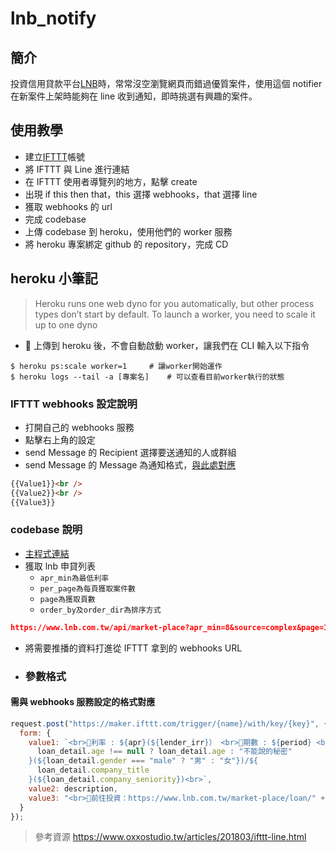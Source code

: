 # lnb_notify

## 簡介

投資信用貸款平台[LNB](https://lnb.com.tw "LNB")時，常常沒空瀏覽網頁而錯過優質案件，使用這個 notifier 在新案件上架時能夠在 line 收到通知，即時挑選有興趣的案件。

## 使用教學

- 建立[IFTTT](https://ifttt.com/ "IFTTT")帳號
- 將 IFTTT 與 Line 進行連結
- 在 IFTTT 使用者導覽列的地方，點擊 create
- 出現 if this then that，this 選擇 webhooks，that 選擇 line
- 獲取 webhooks 的 url
- 完成 codebase
- 上傳 codebase 到 heroku，使用他們的 worker 服務
- 將 heroku 專案綁定 github 的 repository，完成 CD

## heroku 小筆記

> Heroku runs one web dyno for you automatically, but other process types don’t start by default. To launch a worker, you need to scale it up to one dyno

-  上傳到 heroku 後，不會自動啟動 worker，讓我們在 CLI 輸入以下指令

```
$ heroku ps:scale worker=1     # 讓worker開始運作
$ heroku logs --tail -a [專案名]    # 可以查看目前worker執行的狀態
```

### IFTTT webhooks 設定說明

- 打開自己的 webhooks 服務
- 點擊右上角的設定
- send Message 的 Recipient 選擇要送通知的人或群組
- send Message 的 Message 為通知格式，[與此處對應](#參數格式)

```html
{{Value1}}<br />
{{Value2}}<br />
{{Value3}}
```

### codebase 說明

- [主程式連結](./index.js)
- 獲取 lnb 申貸列表
  - `apr_min為最低利率`
  - `per_page為每頁獲取案件數`
  - `page為獲取頁數`
  - `order_by及order_dir為排序方式`

```json
https://www.lnb.com.tw/api/market-place?apr_min=8&source=complex&page=1&per_page=50&order_by=back_before&order_dir=desc&sendback=4
```

- 將需要推播的資料打進從 IFTTT 拿到的 webhooks URL

- ### 參數格式

#### 需與 webhooks 服務設定的格式對應

```js
request.post("https://maker.ifttt.com/trigger/{name}/with/key/{key}", {
  form: {
    value1: `<br>🔔利率 : ${apr}(${lender_irr}） <br>🔔期數 : ${period} <br><br>${purpose}/${
      loan_detail.age !== null ? loan_detail.age : "不能說的秘密"
    }(${loan_detail.gender === "male" ? "男" : "女"})/${
      loan_detail.company_title
    }(${loan_detail.company_seniority})<br>`,
    value2: description,
    value3: "<br>🔔前往投資：https://www.lnb.com.tw/market-place/loan/" + serial
  }
});
```

> 參考資源 https://www.oxxostudio.tw/articles/201803/ifttt-line.html
